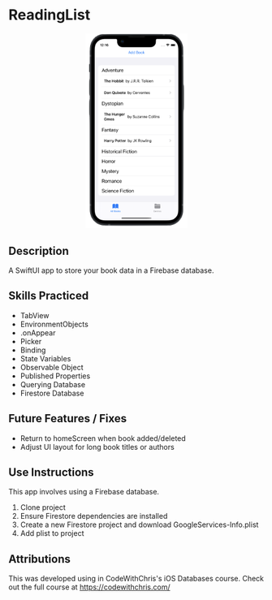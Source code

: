 # ReadingList

<p align="center">
  <img src="https://github.com/PhilomathMac/ReadingList/blob/main/PortfolioImage.png?raw=true" alt="readinglist screenshot" width="200"/>
</p>

## Description
A SwiftUI app to store your book data in a Firebase database.

## Skills Practiced

* TabView
* EnvironmentObjects
* .onAppear
* Picker
* Binding
* State Variables
* Observable Object
* Published Properties
* Querying Database
* Firestore Database

## Future Features / Fixes
* Return to homeScreen when book added/deleted
* Adjust UI layout for long book titles or authors

## Use Instructions

This app involves using a Firebase database. 
1. Clone project
2. Ensure Firestore dependencies are installed
3. Create a new Firestore project and download GoogleServices-Info.plist
4. Add plist to project

## Attributions

This was developed using in CodeWithChris's iOS Databases course. Check out the full course at https://codewithchris.com/
